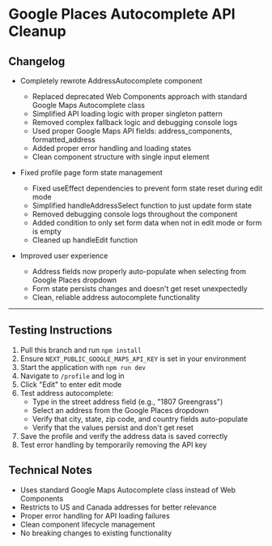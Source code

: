 # Google Places Autocomplete API Cleanup

## Changelog

- Completely rewrote AddressAutocomplete component
  - Replaced deprecated Web Components approach with standard Google Maps Autocomplete class
  - Simplified API loading logic with proper singleton pattern
  - Removed complex fallback logic and debugging console logs
  - Used proper Google Maps API fields: address_components, formatted_address
  - Added proper error handling and loading states
  - Clean component structure with single input element

- Fixed profile page form state management
  - Fixed useEffect dependencies to prevent form state reset during edit mode
  - Simplified handleAddressSelect function to just update form state
  - Removed debugging console logs throughout the component
  - Added condition to only set form data when not in edit mode or form is empty
  - Cleaned up handleEdit function

- Improved user experience
  - Address fields now properly auto-populate when selecting from Google Places dropdown
  - Form state persists changes and doesn't get reset unexpectedly
  - Clean, reliable address autocomplete functionality

---

## Testing Instructions

1. Pull this branch and run `npm install`
2. Ensure `NEXT_PUBLIC_GOOGLE_MAPS_API_KEY` is set in your environment
3. Start the application with `npm run dev`
4. Navigate to `/profile` and log in
5. Click "Edit" to enter edit mode
6. Test address autocomplete:
   - Type in the street address field (e.g., "1807 Greengrass")
   - Select an address from the Google Places dropdown
   - Verify that city, state, zip code, and country fields auto-populate
   - Verify that the values persist and don't get reset
7. Save the profile and verify the address data is saved correctly
8. Test error handling by temporarily removing the API key

## Technical Notes

- Uses standard Google Maps Autocomplete class instead of Web Components
- Restricts to US and Canada addresses for better relevance
- Proper error handling for API loading failures
- Clean component lifecycle management
- No breaking changes to existing functionality 
